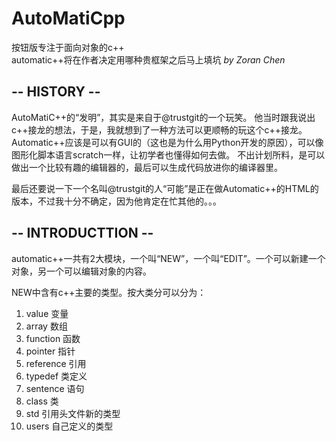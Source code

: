    # AutoMatiCpp
按钮版专注于面向对象的c++  
automatic++将在作者决定用哪种贵框架之后马上填坑
*by Zoran Chen*

## -- HISTORY --
 
 AutoMatiC++的“发明”，其实是来自于@trustgit的一个玩笑。
 他当时跟我说出c++接龙的想法，于是，我就想到了一种方法可以更顺畅的玩这个c++接龙。
 Automatic++应该是可以有GUI的（这也是为什么用Python开发的原因），可以像图形化脚本语言scratch一样，让初学者也懂得如何去做。
 不出计划所料，是可以做出一个比较有趣的编辑器的，最后可以生成代码放进你的编译器里。
 
 最后还要说一下一个名叫@trustgit的人“可能”是正在做Automatic++的HTML的版本，不过我十分不确定，因为他肯定在忙其他的。。。
 
 
 
## -- INTRODUCTTION --
 
 automatic++一共有2大模块，一个叫“NEW”，一个叫“EDIT”。一个可以新建一个对象，另一个可以编辑对象的内容。
 
 NEW中含有c++主要的类型。按大类分可以分为：
 
1. value       变量
2. array       数组
3. function    函数
4. pointer     指针
5. reference   引用
6. typedef     类定义
7. sentence    语句
8. class       类 
10. std        引用头文件新的类型
11. users      自己定义的类型
